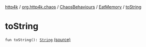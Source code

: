 [http4k](../../../index.md) / [org.http4k.chaos](../../index.md) / [ChaosBehaviours](../index.md) / [EatMemory](index.md) / [toString](./to-string.md)

# toString

`fun toString(): `[`String`](https://kotlinlang.org/api/latest/jvm/stdlib/kotlin/-string/index.html) [(source)](https://github.com/http4k/http4k/blob/master/http4k-testing-chaos/src/main/kotlin/org/http4k/chaos/ChaosBehaviours.kt#L94)